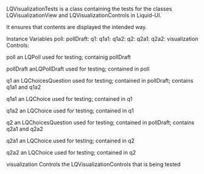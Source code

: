 LQVisualizationTests is a class containing the tests for the classes LQVisualizationView and LQVisualizationControls in Liquid-UI.

It ensures that contents are displayed the intended way.

Instance Variables
	poll:				<LQPoll>
	pollDraft:	<LQPollDraft>
	q1:					<LQChoicesQuestion>
	q1a1:			<LQChoice>
	q1a2:			<LQChoice>
	q2:					<LQChoicesQuestion>
	q2a1:			<LQChoice>
	q2a2:			<LQChoice>
	visualization	Controls:	<LQVisualizationControls>


poll
	an LQPoll used for testing; containig pollDraft
	
pollDraft
	anLQPollDraft used for testing; contained in poll

q1
	an LQChoicesQuestion used for testing; contained in pollDraft; contains q1a1 and q1a2

q1a1
	an LQChoice used for testing; contained in q1

q1a2
	an LQChoice used for testing; contained in q1

q2
	an LQChoicesQuestion used for testing; contained in pollDraft; contains q2a1 and q2a2

q2a1
	an LQChoice used for testing; contained in q2

q2a2
	an LQChoice used for testing; contained in q2

visualization	Controls
	the LQVisualizationControls that is being tested
